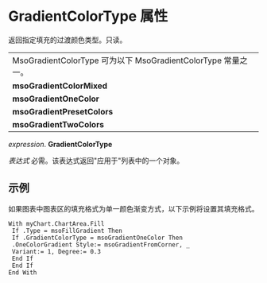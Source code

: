 
# GradientColorType 属性

返回指定填充的过渡颜色类型。只读。


||
|:-----|
|MsoGradientColorType 可为以下 MsoGradientColorType 常量之一。|
|**msoGradientColorMixed**|
|**msoGradientOneColor**|
|**msoGradientPresetColors**|
|**msoGradientTwoColors**|

 _expression_. **GradientColorType**

 _表达式_ 必需。该表达式返回"应用于"列表中的一个对象。

## 示例

如果图表中图表区的填充格式为单一颜色渐变方式，以下示例将设置其填充格式。


```
With myChart.ChartArea.Fill 
 If .Type = msoFillGradient Then 
 If .GradientColorType = msoGradientOneColor Then 
 .OneColorGradient Style:= msoGradientFromCorner, _ 
 Variant:= 1, Degree:= 0.3 
 End If 
 End If 
End With
```


